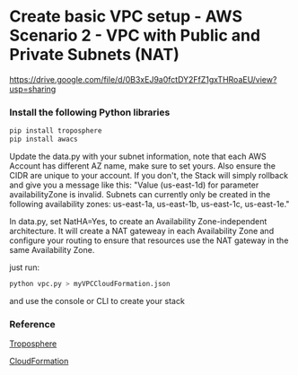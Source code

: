 # Create basic VPC setup - AWS Scenario 2 - VPC with Public and Private Subnets (NAT)

https://drive.google.com/file/d/0B3xEJ9a0fctDY2FfZ1gxTHRoaEU/view?usp=sharing

### Install the following Python libraries 

```bash
pip install troposphere
pip install awacs
```

Update the data.py with your subnet information, note that each AWS Account has different AZ name, make sure to set yours.
Also ensure the CIDR are unique to your account. If you don't, the Stack will simply rollback and give you a message like this: "Value (us-east-1d) for parameter availabilityZone is invalid. Subnets can currently only be created in the following availability zones: us-east-1a, us-east-1b, us-east-1c, us-east-1e."

In data.py, set NatHA=Yes, to create an Availability Zone-independent architecture. It will create a NAT gateweay in each Availability Zone and configure your routing to ensure that resources use the NAT gateway in the same Availability Zone.

just run: 
```bash
python vpc.py > myVPCCloudFormation.json
```

and use the console or CLI to create your stack

### Reference

[Troposphere](https://github.com/cloudtools/troposphere)

[CloudFormation](https://aws.amazon.com/documentation/cloudformation/)
